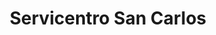 ---
title: "Servicentro San Carlos"
url: /quetzaltenango/servicentro-san-carlos/
shop: Autowerkstatt
---